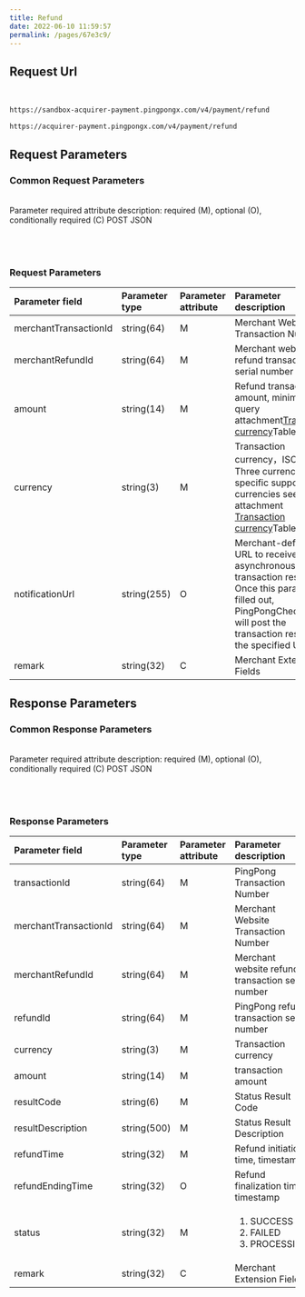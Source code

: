```yaml
---
title: Refund
date: 2022-06-10 11:59:57
permalink: /pages/67e3c9/
---
```


## Request Url

<br/>
<div>
<code-group>
  <code-block title="Sandbox Environment" active>

  ```bash
  https://sandbox-acquirer-payment.pingpongx.com/v4/payment/refund
  ```
  </code-block>
  <code-block title="Production Environment">

  ```bash
  https://acquirer-payment.pingpongx.com/v4/payment/refund
  ```
  </code-block>
</code-group>
</div>


## Request Parameters

### Common Request Parameters

<br/>
<el-tag type="danger" effect="dark">Parameter required attribute description: required (M), optional (O), conditionally required (C)</el-tag>
<el-tag type="" effect="dark">POST</el-tag>
<el-tag type="" effect="dark">JSON</el-tag>
<br/>
<br/>
<v4-Checkout-Uniformly-Alternative-AlternativePublicRequestTable></v4-Checkout-Uniformly-Alternative-AlternativePublicRequestTable>
<br/>
<br/>

### Request Parameters

| Parameter field       | Parameter type | Parameter attribute | Parameter description                                                                                                                                                       |
|:----------------------|:---------------|:--------------------|:----------------------------------------------------------------------------------------------------------------------------------------------------------------------------|
| merchantTransactionId | string(64)     | M                   | Merchant Website Transaction Number                                                                                                                                         |
| merchantRefundId      | string(64)     | M                   | Merchant website refund transaction serial number                                                                                                                           |
| amount                | string(14)     | M                   | Refund transaction amount, minimum unit query attachment<a href='/pages/3c0bdf/' target='_blank'>Transaction currency</a>Table                                              |
| currency              | string(3)      | M                   | Transaction currency，ISO 4217 Three currency types, specific supported currencies see attachment <a href='/pages/3c0bdf/' target='_blank'>Transaction currency</a>Table     |
| notificationUrl       | string(255)    | O                   | Merchant-defined URL to receive asynchronous transaction results. Once this parameter is filled out, PingPongCheckout will post the transaction result to the specified URL |
| remark                | string(32)     | C                   | Merchant Extension Fields                                                                                                                                                   |



## Response Parameters

###  Common Response Parameters

<br/>
<el-tag type="danger" effect="dark">Parameter required attribute description: required (M), optional (O), conditionally required (C)</el-tag>
<el-tag type="" effect="dark">POST</el-tag>
<el-tag type="" effect="dark">JSON</el-tag>
<br/>
<br/>
<v4-Checkout-Uniformly-Alternative-AlternativePublicResponseTable></v4-Checkout-Uniformly-Alternative-AlternativePublicResponseTable>
<br/>
<br/>

### Response Parameters

| Parameter field       | Parameter type | Parameter attribute | Parameter description                                       |
|:----------------------|:---------------|:--------------------|:------------------------------------------------------------|
| transactionId         | string(64)     | M                   | PingPong Transaction Number                                 |
| merchantTransactionId | string(64)     | M                   | Merchant Website Transaction Number                         |
| merchantRefundId      | string(64)     | M                   | Merchant website refund transaction serial number           |
| refundId              | string(64)     | M                   | PingPong refund transaction serial number                   |
| currency              | string(3)      | M                   | Transaction currency                                        |
| amount                | string(14)     | M                   | transaction amount                                          |
| resultCode            | string(6)      | M                   | Status Result Code                                          |
| resultDescription     | string(500)    | M                   | Status Result Description                                   |
| refundTime            | string(32)     | M                   | Refund initiation time, timestamp                           |
| refundEndingTime      | string(32)     | O                   | Refund finalization time, timestamp                         |
| status                | string(32)     | M                   | <ol><li>SUCCESS</li><li>FAILED</li><li>PROCESSING</li></ol> |
| remark                | string(32)     | C                   | Merchant Extension Fields                                   |







